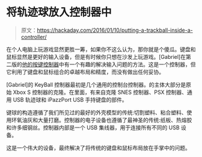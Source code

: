 # 将轨迹球放入控制器中

> 原文：<https://hackaday.com/2016/01/10/putting-a-trackball-inside-a-controller/>

在个人电脑上玩游戏显然更胜一筹，如果你不这么认为，那你就是个傻瓜。键盘和鼠标显然是更好的输入设备，但是有时候你只想在沙发上玩游戏。[Gabriel]在第二版的[他的按键控制器](http://dufentech.com/keyball-controller-v2/)中有一个有趣的解决输入问题的方法。这是一个控制器，但它利用了键盘和鼠标组合的卓越布局和精度，而没有做出任何妥协。

[Gabriel]的 KeyBall 控制器最初是几个通用的控制台控制器。的主体大部分是原始 Xbox S 控制器的克隆。在里面，有来自克隆 SNES 控制器、PSX 控制器、通用 USB 轨迹球和 iPazzPort USB 手持键盘的部件。

键球的构造遵循了我们所见过的最好的外壳模型的传统:切割塑料、粘合塑料、使用环氧油灰和大量打磨。控制器的电子设备也遵循了最神圣的传统:纸板、热熔胶和许多细钢丝。控制器内部是一个 USB 集线器，用于连接所有不同的 USB 设备。

这是一个伟大的设备，最终解决了将传统的键盘和鼠标布局放在手掌中的问题。